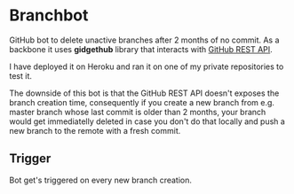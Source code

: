 # Branchbot

GitHub bot to delete unactive branches after 2 months of no commit. As a backbone it uses **gidgethub** library that interacts with [GitHub REST API](https://docs.github.com/en/rest).

I have deployed it on Heroku and ran it on one of my private repositories to test it. 

The downside of this bot is that the GitHub REST API doesn't exposes the branch creation time, consequently if you create a new branch 
from e.g. master branch whose last commit is older than 2 months, your branch would get immediatelly deleted in case you don't do that locally and
push a new branch to the remote with a fresh commit.

## Trigger

Bot get's triggered on every new branch creation.
